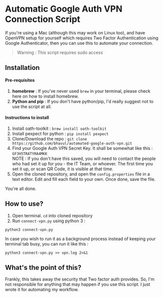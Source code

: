 # Automatic Google Auth VPN Connection Script

If you're using a Mac (although this may work on Linux too), and have OpenVPN setup for yourself which requires Two Factor Authentication using Google Authenticator, then you can use this to automate your connection. 

> Warning : This script requires sudo access

## Installation

#### Pre-requisites

1. **homebrew** : If you've never used `brew` in your terminal, please check here on how to install homebrew.
2. **Python and pip** : If you don't have python/pip, I'd really suggest not to use the script at all. 

#### Instructions to install
1. Install oath-toolkit : `brew install oath-toolkit`
2. Install pexpect for python : `pip install pexpect`
3. Clone/Download the repo : `git clone https://github.com/bhavul/automated-google-auth-vpn.git`
4. Find your Google Auth VPN Secret Key. It shall be somewhat like this : `GF3H5TRATYRA4MKK`   
NOTE : If you don't have this saved, you will need to contact the people who had set it up for you - the IT Team, or whoever. The first time you set it up, or scan QR Code, it is visible at that time.
5. Open the cloned repository, and open the `config.properties` file in a text editor. Edit and fill each field to your own. Once done, save the file.

You're all done.

## How to use?

1. Open terminal. `cd` into cloned repository
2. Run `connect-vpn.py` using python 3 : 

`python3 connect-vpn.py`

In case you wish to run it as a background process instead of keeping your terminal tab busy, you can run it like this : 

`python3 connect-vpn.py >> vpn.log 2>&1`


## What's the point of this?

Frankly, this takes away the security that Two factor auth provides. So, I'm not responsible for anything that may happen if you use this script. I just wrote it for automating my workflow. 

